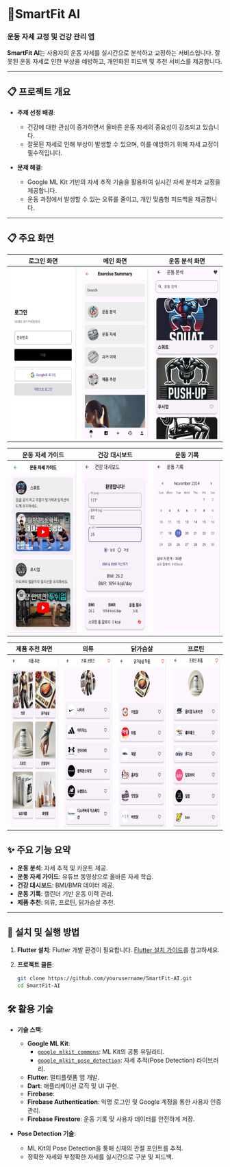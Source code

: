 # **🌟SmartFit AI**

### **운동 자세 교정 및 건강 관리 앱**

**SmartFit AI**는 사용자의 운동 자세를 실시간으로 분석하고 교정하는 서비스입니다. 잘못된 운동 자세로 인한 부상을 예방하고, 개인화된 피드백 및 추천 서비스를 제공합니다.

---

## **📋 프로젝트 개요**

- **주제 선정 배경**:
  - 건강에 대한 관심이 증가하면서 올바른 운동 자세의 중요성이 강조되고 있습니다.
  - 잘못된 자세로 인해 부상이 발생할 수 있으며, 이를 예방하기 위해 자세 교정이 필수적입니다.

- **문제 해결**:
  - Google ML Kit 기반의 자세 추적 기술을 활용하여 실시간 자세 분석과 교정을 제공합니다.
  - 운동 과정에서 발생할 수 있는 오류를 줄이고, 개인 맞춤형 피드백을 제공합니다.

---

## **📋 주요 화면**

| 로그인 화면 | 메인 화면 | 운동 분석 화면 |
| --- | --- | --- |
| <img src="./images/login.jpg" alt="로그인 화면" width="200" height="400"> | <img src="./images/main_screen.jpg" alt="메인 화면" width="200" height="400"> | <img src="./images/analysis.jpg" alt="운동 분석 화면" width="200" height="400"> |

| 운동 자세 가이드 | 건강 대시보드 | 운동 기록 |
| --- | --- | --- |
| <img src="./images/guide.jpg" alt="운동 자세 가이드" width="200" height="400"> | <img src="./images/bmi.jpg" alt="건강 대시보드" width="200" height="400"> | <img src="./images/record.jpg" alt="운동 기록" width="200" height="400"> |

| 제품 추천 화면 | 의류 | 닭가슴살 | 프로틴 |
| --- | --- | --- | --- |
| <img src="./images/product.jpg" alt="제품 추천" width="200" height="400"> | <img src="./images/clothes.jpg" alt="의류" width="200" height="400"> | <img src="./images/chicken.jpg" alt="닭가슴살" width="200" height="400"> | <img src="./images/protein.jpg" alt="프로틴" width="200" height="400"> |



## **✨ 주요 기능 요약**

- **운동 분석**: 자세 추적 및 카운트 제공.
- **운동 자세 가이드**: 유튜브 동영상으로 올바른 자세 학습.
- **건강 대시보드**: BMI/BMR 데이터 제공.
- **운동 기록**: 캘린더 기반 운동 이력 관리.
- **제품 추천**: 의류, 프로틴, 닭가슴살 추천.

---

## **🚀 설치 및 실행 방법**

1. **Flutter 설치**:
   Flutter 개발 환경이 필요합니다. [Flutter 설치 가이드](https://docs.flutter.dev/get-started/install)를 참고하세요.

2. **프로젝트 클론**:
   ```bash
   git clone https://github.com/yourusername/SmartFit-AI.git
   cd SmartFit-AI


## **🛠️ 활용 기술**

- **기술 스택**:
  - **Google ML Kit**:
    - [`google_mlkit_commons`](https://pub.dev/packages/google_mlkit_commons): ML Kit의 공통 유틸리티.
    - [`google_mlkit_pose_detection`](https://pub.dev/packages/google_mlkit_pose_detection): 자세 추적(Pose Detection) 라이브러리.
  - **Flutter**: 멀티플랫폼 앱 개발.
  - **Dart**: 애플리케이션 로직 및 UI 구현.
  - **Firebase**:
  - **Firebase Authentication**: 익명 로그인 및 Google 계정을 통한 사용자 인증 관리.
  - **Firebase Firestore**: 운동 기록 및 사용자 데이터를 안전하게 저장.
    
- **Pose Detection 기술**:
  - ML Kit의 Pose Detection을 통해 신체의 관절 포인트를 추적.
  - 정확한 자세와 부정확한 자세를 실시간으로 구분 및 피드백.


